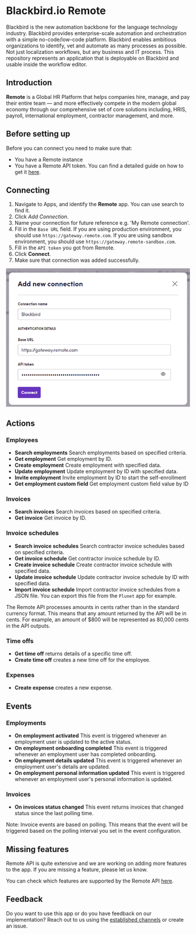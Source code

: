 # Blackbird.io Remote

Blackbird is the new automation backbone for the language technology industry. Blackbird provides enterprise-scale automation and orchestration with a simple no-code/low-code platform. Blackbird enables ambitious organizations to identify, vet and automate as many processes as possible. Not just localization workflows, but any business and IT process. This repository represents an application that is deployable on Blackbird and usable inside the workflow editor.

## Introduction

<!-- begin docs -->

**Remote** is a Global HR Platform that helps companies hire, manage, and pay their entire team — and more effectively compete in the modern global economy through our comprehensive set of core solutions including, HRIS, payroll, international employment, contractor management, and more.

## Before setting up

Before you can connect you need to make sure that:

- You have a Remote instance
- You have a Remote API token. You can find a detailed guide on how to get it [here](https://remote.com/resources/api/auth-and-authorization).

## Connecting

1. Navigate to Apps, and identify the **Remote** app. You can use search to find it.
2. Click _Add Connection_.
3. Name your connection for future reference e.g. 'My Remote connection'.
4. Fill in the `Base URL` field. If you are using production environment, you should use `https://gateway.remote.com`. If you are using sandbox environment, you should use `https://gateway.remote-sandbox.com`.
5. Fill in the `API token` you got from Remote.
6. Click **Connect**.
7. Make sure that connection was added successfully.

![connection](./image/README/connecting.png)

## Actions

### Employees

- **Search employments** Search employments based on specified criteria.
- **Get employment** Get employment by ID.
- **Create employment** Create employment with specified data.
- **Update employment** Update employment by ID with specified data.
- **Invite employment** Invite employment by ID to start the self-enrollment
- **Get employment custom field** Get employment custom field value by ID

### Invoices

- **Search invoices** Search invoices based on specified criteria.
- **Get invoice** Get invoice by ID.

### Invoice schedules

- **Search invoice schedules** Search сontractor invoice schedules based on specified criteria.
- **Get invoice schedule** Get сontractor invoice schedule by ID.
- **Create invoice schedule** Create сontractor invoice schedule with specified data.
- **Update invoice schedule** Update сontractor invoice schedule by ID with specified data.
- **Import invoice schedule** Import сontractor invoice schedules from a JSON file. You can export this file from the `Plunet` app for example.

The Remote API processes amounts in cents rather than in the standard currency format. This means that any amount returned by the API will be in cents. For example, an amount of $800 will be represented as 80,000 cents in the API outputs.

### Time offs

- **Get time off** returns details of a specific time off.
- **Create time off** creates a new time off for the employee.

### Expenses

- **Create expense** creates a new expense.

## Events

### Employments

- **On employment activated** This event is triggered whenever an employment user is updated to the active status.
- **On employment onboarding completed** This event is triggered whenever an employment user has completed onboarding.
- **On employment details updated** This event is triggered whenever an employment user's details are updated.
- **On employment personal information updated** This event is triggered whenever an employment user's personal information is updated.

### Invoices

- **On invoices status changed** This event returns invoices that changed status since the last polling time. 

Note: Invoice events are based on polling. This means that the event will be triggered based on the polling interval you set in the event configuration.

## Missing features

Remote API is quite extensive and we are working on adding more features to the app. If you are missing a feature, please let us know.

You can check which features are supported by the Remote API [here](https://remote.com/resources/api/reference#section/Authentication).

## Feedback

Do you want to use this app or do you have feedback on our implementation? Reach out to us using the [established channels](https://www.blackbird.io/) or create an issue.

<!-- end docs -->
